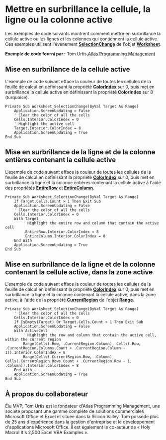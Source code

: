 
# Mettre en surbrillance la cellule, la ligne ou la colonne active

Les exemples de code suivants montrent comment mettre en surbrillance la cellule active ou les lignes et les colonnes qui contiennent la cellule active. Ces exemples utilisent l'événement  **[SelectionChange](183e2ca7-06b2-f689-1f77-182dbfbf1e1d.md)** de l'objet **[Worksheet](182b705e-854a-81cc-a4b0-59b942de55ae.md)**.

 **Exemple de code fourni par :** Tom Urtis,[Atlas Programming Management](http://www.atlaspm.com/)

## Mise en surbrillance de la cellule active

L'exemple de code suivant efface la couleur de toutes les cellules de la feuille de calcul en définissant la propriété  **[ColorIndex](6d1a5bc9-7157-61e0-1e1d-b44974002c78.md)** sur 0, puis met en surbrillance la cellule active en définissant la propriété **ColorIndex** sur 8 (turquoise).


```
Private Sub Worksheet_SelectionChange(ByVal Target As Range)
    Application.ScreenUpdating = False
    ' Clear the color of all the cells
    Cells.Interior.ColorIndex = 0
    ' Highlight the active cell
    Target.Interior.ColorIndex = 8
    Application.ScreenUpdating = True
End Sub
```


## Mise en surbrillance de la ligne et de la colonne entières contenant la cellule active

L'exemple de code suivant efface la couleur de toutes les cellules de la feuille de calcul en définissant la propriété  **[ColorIndex](6d1a5bc9-7157-61e0-1e1d-b44974002c78.md)** sur 0, puis met en surbrillance la ligne et la colonne entières contenant la cellule active à l'aide des propriétés **[EntireRow](9e66da51-6cef-4109-ea4e-2acaad42aa1f.md)** et **[EntireColumn](7be55670-75fd-fb02-dc1a-9d70e3a9d80d.md)**.


```
Private Sub Worksheet_SelectionChange(ByVal Target As Range)
    If Target.Cells.Count > 1 Then Exit Sub
    Application.ScreenUpdating = False
    ' Clear the color of all the cells
    Cells.Interior.ColorIndex = 0
    With Target
        ' Highlight the entire row and column that contain the active cell
        .EntireRow.Interior.ColorIndex = 8
        .EntireColumn.Interior.ColorIndex = 8
    End With
    Application.ScreenUpdating = True
End Sub
```


## Mise en surbrillance de la ligne et de la colonne contenant la cellule active, dans la zone active

L'exemple de code suivant efface la couleur de toutes les cellules de la feuille de calcul en définissant la propriété  **[ColorIndex](6d1a5bc9-7157-61e0-1e1d-b44974002c78.md)** sur 0, puis met en surbrillance la ligne et la colonne contenant la cellule active, dans la zone active, à l'aide de la propriété **[CurrentRegion](39277cc5-07ff-8453-7330-b272b365f9dc.md)** de l'objet **[Range](b8207778-0dcc-4570-1234-f130532cc8cd.md)**.


```
Private Sub Worksheet_SelectionChange(ByVal Target As Range)
    ' Clear the color of all the cells
    Cells.Interior.ColorIndex = 0
    If IsEmpty(Target) Or Target.Cells.Count > 1 Then Exit Sub
    Application.ScreenUpdating = False
    With ActiveCell
        ' Highlight the row and column that contain the active cell, within the current region
        Range(Cells(.Row, .CurrentRegion.Column), Cells(.Row, .CurrentRegion.Columns.Count + .CurrentRegion.Column - 1)).Interior.ColorIndex = 8
        Range(Cells(.CurrentRegion.Row, .Column), Cells(.CurrentRegion.Rows.Count + .CurrentRegion.Row - 1, .Column)).Interior.ColorIndex = 8
    End With
    Application.ScreenUpdating = True
End Sub
```


## À propos du collaborateur
<a name="AboutContributor"> </a>

Élu MVP, Tom Urtis est le fondateur d'Atlas Programming Management, une société proposant une gamme complète de solutions commerciales Microsoft Office et Excel et située dans la Silicon Valley. Tom possède plus de 25 ans d'expérience dans la gestion d'entreprise et le développement d'applications Microsoft Office. Il est également le co-auteur de « Holy Macro! It's 2,500 Excel VBA Examples ».

